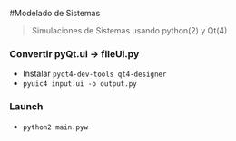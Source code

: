 #Modelado de Sistemas

>Simulaciones de Sistemas usando python(2) y Qt(4)

### Convertir pyQt.ui -> fileUi.py

- 	Instalar `pyqt4-dev-tools qt4-designer` 
-	`pyuic4 input.ui -o output.py`


### Launch
-	`python2 main.pyw`



### 



